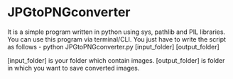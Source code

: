 # JPGtoPNGconverter
It is a simple program written in python using sys, pathlib and PIL libraries. 
You can use this program via terminal/CLI. You just have to write the script as follows -
python JPGtoPNGconverter.py [input_folder] [output_folder]  

[input_folder] is your folder which contain images.
[output_folder] is folder in which you want to save converted images.

